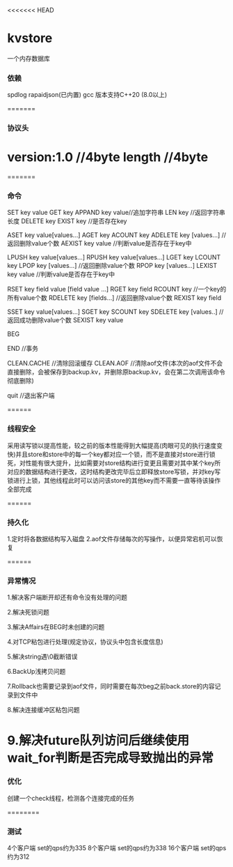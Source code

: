 <!--
 * @Description: 
 * @Version: 1.0
 * @Author: Gong
 * @Date: 2023-09-29 05:40:03
 * @LastEditors: Gong
 * @LastEditTime: 2023-10-14 17:12:02
-->
<<<<<<< HEAD
# kvstore
一个内存数据库
### 依赖
spdlog
rapaidjson(已内置)
gcc 版本支持C++20 (8.0以上) 

=======
### 协议头
version:1.0 //4byte
length //4byte
=======


=======
### 命令
SET key value
GET key
APPAND key value//追加字符串
LEN key //返回字符串长度
DELETE key
EXIST key //是否存在key

ASET key value[values...]
AGET key
ACOUNT key
ADELETE key [values...] //返回删除value个数
AEXIST key value //判断value是否存在于key中

LPUSH key value[values...]
RPUSH key value[values...]
LGET key
LCOUNT key
LPOP key [values...] //返回删除value个数
RPOP key [values...]
LEXIST key value //判断value是否存在于key中

RSET key field value [field value ...]
RGET key field
RCOUNT key //一个key的所有value个数
RDELETE key [fields...] //返回删除value个数
REXIST key field

SSET key value[values...]
SGET key
SCOUNT key
SDELETE key [values..] //返回成功删除value个数
SEXIST key value

BEG

END //事务

CLEAN.CACHE //清除回滚缓存
CLEAN.AOF //清除aof文件(本次的aof文件不会直接删除，会被保存到backup.kv，并删除原backup.kv，会在第二次调用该命令彻底删除)


quit //退出客户端


======
### 线程安全
采用读写锁以提高性能，较之前的版本性能得到大幅提高(肉眼可见的执行速度变快)并且store和store中的每一个key都对应一个锁，而不是直接对store进行锁死，对性能有很大提升，比如需要对store结构进行变更且需要对其中某个key所对应的数据结构进行更改，这时结构更改完毕后立即释放store写锁，并对key写锁进行上锁，其他线程此时可以访问该store的其他key而不需要一直等待该操作全部完成


======
### 持久化

1.定时将各数据结构写入磁盘
2.aof文件存储每次的写操作，以便异常宕机可以恢复

======
### 异常情况

1.解决客户端断开却还有命令没有处理的问题

2.解决死锁问题

3.解决Affairs在BEG时未创建的问题

4.对TCP粘包进行处理(规定协议，协议头中包含长度信息)

5.解决string遇\0截断错误

6.BackUp浅拷贝问题

7.Rollback也需要记录到aof文件，同时需要在每次beg之前back.store的内容记录到文件中

8.解决连接缓冲区粘包问题

9.解决future队列访问后继续使用wait_for判断是否完成导致抛出的异常
========
### 优化

创建一个check线程，检测各个连接完成的任务


========
### 测试
4个客户端 set的qps约为335
8个客户端 set的qps约为338
16个客户端 set的qps约为312